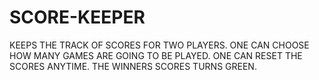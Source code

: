 # SCORE-KEEPER
KEEPS THE TRACK OF SCORES FOR TWO PLAYERS.
ONE CAN CHOOSE HOW MANY GAMES ARE GOING TO BE PLAYED.
ONE CAN RESET THE SCORES ANYTIME.
THE WINNERS SCORES TURNS GREEN.
